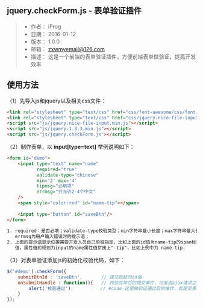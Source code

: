 jquery.checkForm.js - 表单验证插件
----

> - 作者： iProg
> - 日期： 2016-01-12
> - 版本： 1.0.0
> - 邮箱： zxwmyemail@126.com
> - 描述： 这是一个前端的表单验证插件，方便前端表单做验证，提高开发效率


使用方法
----

（1）先导入js和jquery以及相关css文件：

```html
<link rel="stylesheet" type="text/css" href="css/font-awesome/css/font-awesome.min.css"/>
<link rel="stylesheet" type="text/css" href="css/jquery.nice-file-input.min.css"/>
<script src="js/jquery.nice-file-input.min.js"></script>
<script src="js/jquery-1.8.3.min.js"></script>
<script src="js/jquery.checkForm.js"></script>
```

（2）制作表单，以 **input[type=text]** 举例说明如下：

```html
<form id="demo">
    <input type="text" name="name" 
           required="true" 
           validate-type="chinese" 
           min='2' max='4' 
           tipmsg="必填项" 
           errmsg="只允许2-4个中文"
    />
    <span style="color:red" id="name-tip"></span>
  
    <input type="button" id="saveBtn"/>
</form>
  
1. required：是否必填；validate-type校验类型；min字符串最小长度；max字符串最大长度；tipmsg为input中没有文本时的提示语；
   errmsg为用户输入错误时的提示语；
2. 上面的提示语显示位置需要开发人员自己单独指定，比如上面的id值为name-tip的span标签就是显示提示语的，该标签需指定id属性
   值，属性值的规则为input的name属性值拼接上"-tip"，比如上例中为 name-tip.
```

（3）对表单验证添加js的初始化校验代码，如下：

```js
$('#demo').checkForm({
    submitBtnId : 'saveBtn',       // 提交按钮的id值
    onSubmitHandle : function(){   // 校验完毕后的提交事件，可发送ajax请求之类的
        alert('校验通过');          // #code 这里做验证通过后的操作，如提交表单等
    }
});
```
